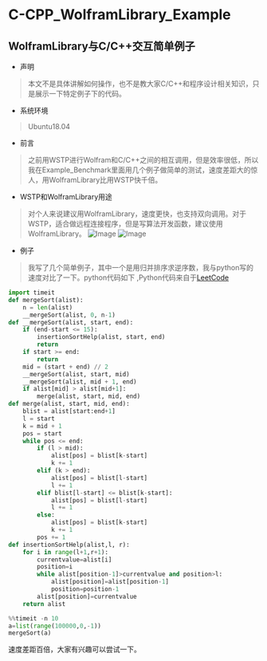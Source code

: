 # C-CPP_WolframLibrary_Example
## WolframLibrary与C/C++交互简单例子
* 声明 
> 本文不是具体讲解如何操作，也不是教大家C/C++和程序设计相关知识，只是展示一下特定例子下的代码。
* 系统环境
> Ubuntu18.04
* 前言
> 之前用WSTP进行Wolfram和C/C++之间的相互调用，但是效率很低，所以我在Example_Benchmark里面用几个例子做简单的测试，速度差距大的惊人，用WolframLibrary比用WSTP快千倍。 

* WSTP和WolframLibrary用途
> 对个人来说建议用WolframLibrary，速度更快，也支持双向调用。对于WSTP，适合做远程连接程序，但是写算法开发函数，建议使用WolframLibrary。
![Image](raw.githubusercontent.com/yangyongkang2000/C-CPP_WolframLibrary_Example/master/Example_Benchmark/Image/Benchmark1.png)
![Image](raw.githubusercontent.com/yangyongkang2000/C-CPP_WolframLibrary_Example/master/Example_Benchmark/Image/Benchmark2.png)
* 例子
> 我写了几个简单例子，其中一个是用归并排序求逆序数，我与python写的速度对比了一下。python代码如下 ,Python代码来自于[LeetCode](https://zhuanlan.zhihu.com/p/40695917)

```  Python
import timeit
def mergeSort(alist):
    n = len(alist)
    __mergeSort(alist, 0, n-1)
def __mergeSort(alist, start, end):
    if (end-start <= 15):
        insertionSortHelp(alist, start, end)
        return
    if start >= end:
        return
    mid = (start + end) // 2
    __mergeSort(alist, start, mid)
    __mergeSort(alist, mid + 1, end)
    if alist[mid] > alist[mid+1]:
        merge(alist, start, mid, end)
def merge(alist, start, mid, end):
    blist = alist[start:end+1]
    l = start
    k = mid + 1
    pos = start
    while pos <= end:
        if (l > mid):
            alist[pos] = blist[k-start]
            k += 1
        elif (k > end):
            alist[pos] = blist[l-start]
            l += 1
        elif blist[l-start] <= blist[k-start]:
            alist[pos] = blist[l-start]
            l += 1
        else:
            alist[pos] = blist[k-start]
            k += 1
        pos += 1
def insertionSortHelp(alist,l, r):
    for i in range(l+1,r+1):
        currentvalue=alist[i]
        position=i
        while alist[position-1]>currentvalue and position>l:
            alist[position]=alist[position-1]
            position=position-1
        alist[position]=currentvalue
    return alist
``` 
``` Python
%%timeit -n 10
a=list(range(100000,0,-1))
mergeSort(a)
``` 
速度差距百倍，大家有兴趣可以尝试一下。
